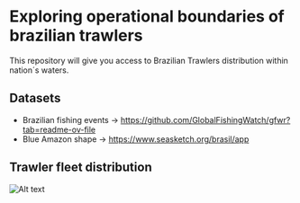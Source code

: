 # Exploring operational boundaries of brazilian trawlers
This repository will give you access to Brazilian Trawlers distribution within nation´s waters. 

## Datasets
- Brazilian fishing events -> https://github.com/GlobalFishingWatch/gfwr?tab=readme-ov-file
- Blue Amazon shape -> https://www.seasketch.org/brasil/app

## Trawler fleet distribution
![Alt text](exploring-BrazilianTrawlers/Rplot.png)
